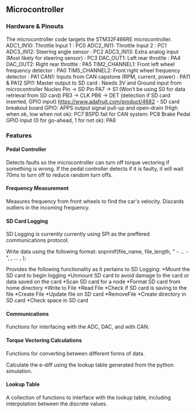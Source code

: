 ## Microcontroller

### Hardware & Pinouts

The microcontroller code targets the STM32F466RE microcontroller.
ADC1_IN10: Throttle Input 1 : PC0
ADC2_IN11: Throttle Input 2 : PC1
ADC3_IN12: Steering angle sensor : PC2
ADC3_IN13: Extra analog input (Most likely for steering sensor) : PC3
DAC_OUT1: Left rear throttle : PA4
DAC_OUT2: Right rear throttle : PA5
TIM2_CHANNEL1: Front left wheel frequency detector : PA0
TIM5_CHANNEL2: Front right wheel frequency detector : PA1
CAN1: Inputs from CAN capstone (RPM, current, power) : PA11 & PA12
SPI1: Master output to SD card : Needs 3V and Ground input from microcontroller
Nucleo Pin → SD Pin
PA7 → S1
(Won’t be using S0 for data retrieval from SD card)
PB3 → CLK
PB6 → DET (detection if SD card inserted, GPIO input)
https://www.adafruit.com/product/4682 - SD card breakout board
GPIO: APPS output signal pull-up and open-drain (High when ok, low when not ok): PC7
BSPD fail for CAN system: PC8
Brake Pedal GPIO input (0 for go-ahead, 1 for not ok): PA6

### Features

#### Pedal Controller

Detects faults so the microcontroller can turn off torque vectoring if something is wrong. If the pedal controller detects
if it is faulty, it will wait 70ms to turn off to reduce random turn offs.

#### Frequency Measurement

Measures frequency from front wheels to find the car's velocity. Discards outliers in the incoming frequency.

#### SD Card Logging
SD Logging is currently currently using SPI as the preffered communications protocol.

Write data using the following format:
snprintf(file_name, file_length, "<type1> - ... - <typeN>", <value1>, ... , <valueN>);

Provides the following functionality as it pertains to SD Logging:
*Mount the SD card to begin logging
*Unmount SD card to avoid damage to the card or data saved on the card
*Scan SD card for a node
*Format SD card from home directory
*Write to File
*Read File
*Check if SD card is saving to the file
*Create File
*Update file on SD card
*RemoveFile
*Create directory in SD card
*Check space in SD card

#### Communications

Functions for interfacing with the ADC, DAC, and with CAN. 

#### Torque Vectoring Calculations

Functions for converting between different forms of data.

Calculate the e-diff using the lookup table generated from the python simulation.

#### Lookup Table

A collection of functions to interface with the lookup table, including interpolation between the discrete values.

